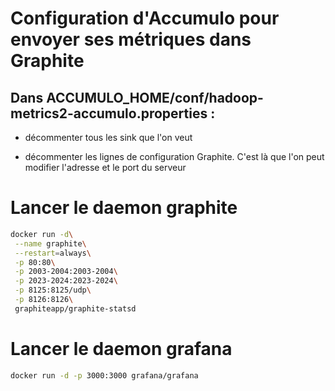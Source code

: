 # Configuration d'Accumulo pour envoyer ses métriques dans Graphite

## Dans ACCUMULO_HOME/conf/hadoop-metrics2-accumulo.properties :

- décommenter tous les sink que l'on veut

- décommenter les lignes de configuration Graphite. C'est là que l'on peut modifier l'adresse et le port du serveur

# Lancer le daemon graphite

``` bash
docker run -d\
 --name graphite\
 --restart=always\
 -p 80:80\
 -p 2003-2004:2003-2004\
 -p 2023-2024:2023-2024\
 -p 8125:8125/udp\
 -p 8126:8126\
 graphiteapp/graphite-statsd
```

# Lancer le daemon grafana 

``` bash
docker run -d -p 3000:3000 grafana/grafana
```
